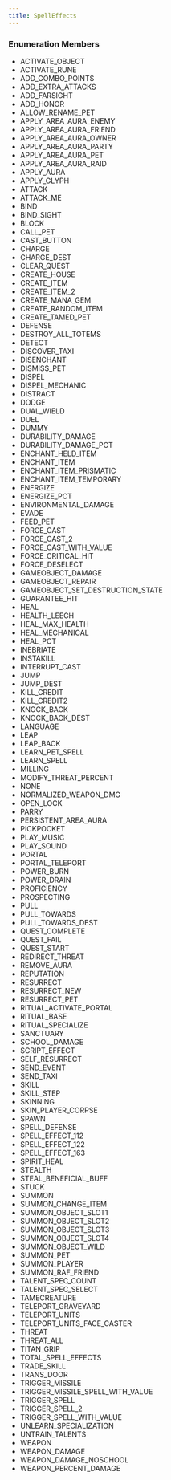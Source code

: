 ```yaml
---
title: SpellEffects
---
```






### Enumeration Members
- ACTIVATE\_OBJECT
- ACTIVATE\_RUNE
- ADD\_COMBO\_POINTS
- ADD\_EXTRA\_ATTACKS
- ADD\_FARSIGHT
- ADD\_HONOR
- ALLOW\_RENAME\_PET
- APPLY\_AREA\_AURA\_ENEMY
- APPLY\_AREA\_AURA\_FRIEND
- APPLY\_AREA\_AURA\_OWNER
- APPLY\_AREA\_AURA\_PARTY
- APPLY\_AREA\_AURA\_PET
- APPLY\_AREA\_AURA\_RAID
- APPLY\_AURA
- APPLY\_GLYPH
- ATTACK
- ATTACK\_ME
- BIND
- BIND\_SIGHT
- BLOCK
- CALL\_PET
- CAST\_BUTTON
- CHARGE
- CHARGE\_DEST
- CLEAR\_QUEST
- CREATE\_HOUSE
- CREATE\_ITEM
- CREATE\_ITEM\_2
- CREATE\_MANA\_GEM
- CREATE\_RANDOM\_ITEM
- CREATE\_TAMED\_PET
- DEFENSE
- DESTROY\_ALL\_TOTEMS
- DETECT
- DISCOVER\_TAXI
- DISENCHANT
- DISMISS\_PET
- DISPEL
- DISPEL\_MECHANIC
- DISTRACT
- DODGE
- DUAL\_WIELD
- DUEL
- DUMMY
- DURABILITY\_DAMAGE
- DURABILITY\_DAMAGE\_PCT
- ENCHANT\_HELD\_ITEM
- ENCHANT\_ITEM
- ENCHANT\_ITEM\_PRISMATIC
- ENCHANT\_ITEM\_TEMPORARY
- ENERGIZE
- ENERGIZE\_PCT
- ENVIRONMENTAL\_DAMAGE
- EVADE
- FEED\_PET
- FORCE\_CAST
- FORCE\_CAST\_2
- FORCE\_CAST\_WITH\_VALUE
- FORCE\_CRITICAL\_HIT
- FORCE\_DESELECT
- GAMEOBJECT\_DAMAGE
- GAMEOBJECT\_REPAIR
- GAMEOBJECT\_SET\_DESTRUCTION\_STATE
- GUARANTEE\_HIT
- HEAL
- HEALTH\_LEECH
- HEAL\_MAX\_HEALTH
- HEAL\_MECHANICAL
- HEAL\_PCT
- INEBRIATE
- INSTAKILL
- INTERRUPT\_CAST
- JUMP
- JUMP\_DEST
- KILL\_CREDIT
- KILL\_CREDIT2
- KNOCK\_BACK
- KNOCK\_BACK\_DEST
- LANGUAGE
- LEAP
- LEAP\_BACK
- LEARN\_PET\_SPELL
- LEARN\_SPELL
- MILLING
- MODIFY\_THREAT\_PERCENT
- NONE
- NORMALIZED\_WEAPON\_DMG
- OPEN\_LOCK
- PARRY
- PERSISTENT\_AREA\_AURA
- PICKPOCKET
- PLAY\_MUSIC
- PLAY\_SOUND
- PORTAL
- PORTAL\_TELEPORT
- POWER\_BURN
- POWER\_DRAIN
- PROFICIENCY
- PROSPECTING
- PULL
- PULL\_TOWARDS
- PULL\_TOWARDS\_DEST
- QUEST\_COMPLETE
- QUEST\_FAIL
- QUEST\_START
- REDIRECT\_THREAT
- REMOVE\_AURA
- REPUTATION
- RESURRECT
- RESURRECT\_NEW
- RESURRECT\_PET
- RITUAL\_ACTIVATE\_PORTAL
- RITUAL\_BASE
- RITUAL\_SPECIALIZE
- SANCTUARY
- SCHOOL\_DAMAGE
- SCRIPT\_EFFECT
- SELF\_RESURRECT
- SEND\_EVENT
- SEND\_TAXI
- SKILL
- SKILL\_STEP
- SKINNING
- SKIN\_PLAYER\_CORPSE
- SPAWN
- SPELL\_DEFENSE
- SPELL\_EFFECT\_112
- SPELL\_EFFECT\_122
- SPELL\_EFFECT\_163
- SPIRIT\_HEAL
- STEALTH
- STEAL\_BENEFICIAL\_BUFF
- STUCK
- SUMMON
- SUMMON\_CHANGE\_ITEM
- SUMMON\_OBJECT\_SLOT1
- SUMMON\_OBJECT\_SLOT2
- SUMMON\_OBJECT\_SLOT3
- SUMMON\_OBJECT\_SLOT4
- SUMMON\_OBJECT\_WILD
- SUMMON\_PET
- SUMMON\_PLAYER
- SUMMON\_RAF\_FRIEND
- TALENT\_SPEC\_COUNT
- TALENT\_SPEC\_SELECT
- TAMECREATURE
- TELEPORT\_GRAVEYARD
- TELEPORT\_UNITS
- TELEPORT\_UNITS\_FACE\_CASTER
- THREAT
- THREAT\_ALL
- TITAN\_GRIP
- TOTAL\_SPELL\_EFFECTS
- TRADE\_SKILL
- TRANS\_DOOR
- TRIGGER\_MISSILE
- TRIGGER\_MISSILE\_SPELL\_WITH\_VALUE
- TRIGGER\_SPELL
- TRIGGER\_SPELL\_2
- TRIGGER\_SPELL\_WITH\_VALUE
- UNLEARN\_SPECIALIZATION
- UNTRAIN\_TALENTS
- WEAPON
- WEAPON\_DAMAGE
- WEAPON\_DAMAGE\_NOSCHOOL
- WEAPON\_PERCENT\_DAMAGE
